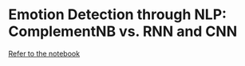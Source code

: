 # Emotion Detection through NLP: ComplementNB vs. RNN and CNN

[Refer to the notebook](emotion_notebook.ipynb)